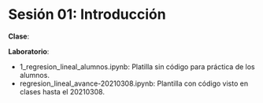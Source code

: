 # Sesión 01: Introducción

**Clase**:


**Laboratorio**:

*  1_regresion_lineal_alumnos.ipynb: Platilla sin código para práctica de los alumnos.
*  regresion_lineal_avance-20210308.ipynb: Plantilla con código visto en clases hasta el 20210308.


